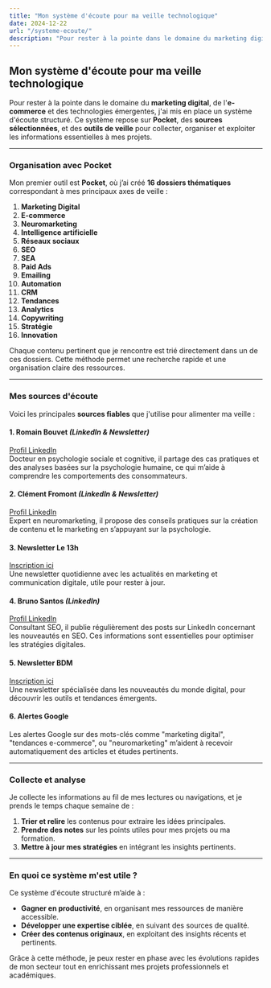 ```yaml
---
title: "Mon système d'écoute pour ma veille technologique"
date: 2024-12-22
url: "/systeme-ecoute/"
description: "Pour rester à la pointe dans le domaine du marketing digital, de l'e-commerce et des technologies émergentes, j'ai mis en place un système d'écoute structuré." 
---
```


## Mon système d'écoute pour ma veille technologique  

Pour rester à la pointe dans le domaine du **marketing digital**, de l'**e-commerce** et des technologies émergentes, j'ai mis en place un système d'écoute structuré. Ce système repose sur **Pocket**, des **sources sélectionnées**, et des **outils de veille** pour collecter, organiser et exploiter les informations essentielles à mes projets.  

---

### Organisation avec Pocket  
Mon premier outil est **Pocket**, où j’ai créé **16 dossiers thématiques** correspondant à mes principaux axes de veille :  

1. **Marketing Digital**  
2. **E-commerce**  
3. **Neuromarketing**  
4. **Intelligence artificielle**  
5. **Réseaux sociaux**  
6. **SEO**  
7. **SEA**  
8. **Paid Ads**  
9. **Emailing**  
10. **Automation**  
11. **CRM**  
12. **Tendances**  
13. **Analytics**  
14. **Copywriting**  
15. **Stratégie**  
16. **Innovation**  

Chaque contenu pertinent que je rencontre est trié directement dans un de ces dossiers. Cette méthode permet une recherche rapide et une organisation claire des ressources.  

---

### Mes sources d'écoute  
Voici les principales **sources fiables** que j'utilise pour alimenter ma veille :  

#### 1. **Romain Bouvet** *(LinkedIn & Newsletter)*  
[Profil LinkedIn](https://www.linkedin.com/in/romain-bouvet/)  
Docteur en psychologie sociale et cognitive, il partage des cas pratiques et des analyses basées sur la psychologie humaine, ce qui m’aide à comprendre les comportements des consommateurs.  

#### 2. **Clément Fromont** *(LinkedIn & Newsletter)*  
[Profil LinkedIn](https://www.linkedin.com/in/clement-fromont/)  
Expert en neuromarketing, il propose des conseils pratiques sur la création de contenu et le marketing en s’appuyant sur la psychologie.  

#### 3. **Newsletter Le 13h**  
[Inscription ici](https://www.strategies.fr/inscription-newsletters)  
Une newsletter quotidienne avec les actualités en marketing et communication digitale, utile pour rester à jour.  

#### 4. **Bruno Santos** *(LinkedIn)*  
[Profil LinkedIn](https://www.linkedin.com/in/bruno-santos-lopes)  
Consultant SEO, il publie régulièrement des posts sur LinkedIn concernant les nouveautés en SEO. Ces informations sont essentielles pour optimiser les stratégies digitales.  

#### 5. **Newsletter BDM**  
[Inscription ici](https://www.blogdumoderateur.com/newsletter/)  
Une newsletter spécialisée dans les nouveautés du monde digital, pour découvrir les outils et tendances émergents.  

#### 6. **Alertes Google**  
Les alertes Google sur des mots-clés comme "marketing digital", "tendances e-commerce", ou "neuromarketing" m’aident à recevoir automatiquement des articles et études pertinents.  

---

### Collecte et analyse  
Je collecte les informations au fil de mes lectures ou navigations, et je prends le temps chaque semaine de :  
1. **Trier et relire** les contenus pour extraire les idées principales.  
2. **Prendre des notes** sur les points utiles pour mes projets ou ma formation.  
3. **Mettre à jour mes stratégies** en intégrant les insights pertinents.  

---

### En quoi ce système m'est utile ?  
Ce système d'écoute structuré m’aide à :  
- **Gagner en productivité**, en organisant mes ressources de manière accessible.  
- **Développer une expertise ciblée**, en suivant des sources de qualité.  
- **Créer des contenus originaux**, en exploitant des insights récents et pertinents.  

Grâce à cette méthode, je peux rester en phase avec les évolutions rapides de mon secteur tout en enrichissant mes projets professionnels et académiques.